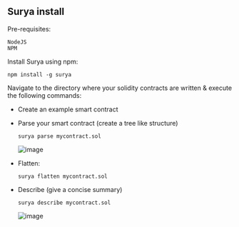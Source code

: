 ## Surya install

Pre-requisites:
```
NodeJS
NPM
```
Install Surya using npm:
```
npm install -g surya
```
Navigate to the directory where your solidity contracts are written & execute the following commands:

  - Create an example smart contract

  - Parse your smart contract (create a tree like structure)
    ```
    surya parse mycontract.sol
    ```
    ![image](https://github.com/lakshya-chopra/solidity-sec-audit/assets/77010972/a531c013-3302-4eef-a2a1-4332e78d978c)

  - Flatten:
    ```
    surya flatten mycontract.sol
    ```
  - Describe (give a concise summary)
    ```
    surya describe mycontract.sol
    ```
    ![image](https://github.com/lakshya-chopra/solidity-sec-audit/assets/77010972/e05d45e1-187d-482c-8c7f-3f34e5e79e89)

